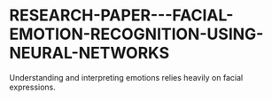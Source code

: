 # RESEARCH-PAPER---FACIAL-EMOTION-RECOGNITION-USING-NEURAL-NETWORKS
Understanding and interpreting emotions relies heavily on facial expressions.
